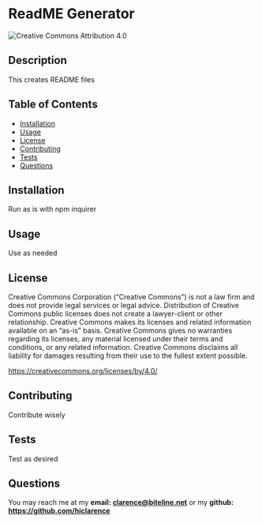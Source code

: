 
  
# ReadME Generator

![Creative Commons Attribution 4.0](https://licensebuttons.net/l/by/4.0/80x15.png)

## Description
This creates README files

## Table of Contents 
- [Installation](#installation)
- [Usage](#usage)
- [License](#license)
- [Contributing](#contributing)
- [Tests](#tests)
- [Questions](#questions)

## Installation 
Run as is with npm inquirer

## Usage
Use as needed

## License
Creative Commons Corporation (“Creative Commons”) is not a law firm and does not provide legal services or legal advice. Distribution of Creative Commons public licenses does not create a lawyer-client or other relationship. Creative Commons makes its licenses and related information available on an “as-is” basis. Creative Commons gives no warranties regarding its licenses, any material licensed under their terms and conditions, or any related information. Creative Commons disclaims all liability for damages resulting from their use to the fullest extent possible.

https://creativecommons.org/licenses/by/4.0/

## Contributing
Contribute wisely
  
## Tests
Test as desired
  
## Questions
You may reach me at my **email: clarence@biteline.net** or my **github: https://github.com/hiclarence**
